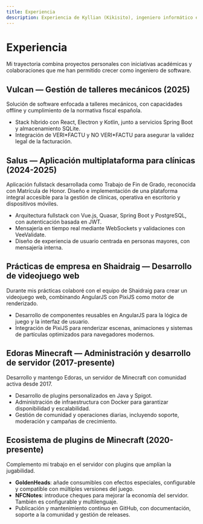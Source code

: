 ```yaml
---
title: Experiencia
description: Experiencia de Kyllian (Kikisito), ingeniero informático especializado en software
---
```

# Experiencia
Mi trayectoria combina proyectos personales con iniciativas académicas y colaboraciones que me han permitido crecer como ingeniero de software.

## Vulcan — Gestión de talleres mecánicos (2025)
Solución de software enfocada a talleres mecánicos, con capacidades offline y cumplimiento de la normativa fiscal española.

- Stack híbrido con React, Electron y Kotlin, junto a servicios Spring Boot y almacenamiento SQLite.
- Integración de VERI\*FACTU y NO VERI\*FACTU para asegurar la validez legal de la facturación.

## Salus — Aplicación multiplataforma para clínicas (2024-2025)
Aplicación fullstack desarrollada como Trabajo de Fin de Grado, reconocida con Matrícula de Honor. Diseño e implementación de una plataforma integral accesible para la gestión de clínicas, operativa en escritorio y dispositivos móviles.

- Arquitectura fullstack con Vue.js, Quasar, Spring Boot y PostgreSQL, con autenticación basada en JWT.
- Mensajería en tiempo real mediante WebSockets y validaciones con VeeValidate.
- Diseño de experiencia de usuario centrada en personas mayores, con mensajería interna.

## Prácticas de empresa en Shaidraig — Desarrollo de videojuego web
Durante mis prácticas colaboré con el equipo de Shaidraig para crear un videojuego web, combinando AngularJS con PixiJS como motor de renderizado.

- Desarrollo de componentes reusables en AngularJS para la lógica de juego y la interfaz de usuario.
- Integración de PixiJS para renderizar escenas, animaciones y sistemas de partículas optimizados para navegadores modernos.

## Edoras Minecraft — Administración y desarrollo de servidor (2017-presente)
Desarrollo y mantengo Edoras, un servidor de Minecraft con comunidad activa desde 2017.

- Desarrollo de plugins personalizados en Java y Spigot.
- Administración de infraestructura con Docker para garantizar disponibilidad y escalabilidad.
- Gestión de comunidad y operaciones diarias, incluyendo soporte, moderación y campañas de crecimiento.

## Ecosistema de plugins de Minecraft (2020-presente)
Complemento mi trabajo en el servidor con plugins que amplían la jugabilidad.

- **GoldenHeads**: añade consumibles con efectos especiales, configurable y compatible con múltiples versiones del juego.
- **NFCNotes**: introduce cheques para mejorar la economía del servidor. También es configurable y multilenguaje.
- Publicación y mantenimiento continuo en GitHub, con documentación, soporte a la comunidad y gestión de releases.

